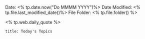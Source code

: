 Date: <% tp.date.now("Do MMMM YYYY")%>
Date Modified: <% tp.file.last_modified_date()%>
File Folder: <% tp.file.folder() %>

<% tp.web.daily_quote %>

```ad-abstract
title: Today's Topics

```
